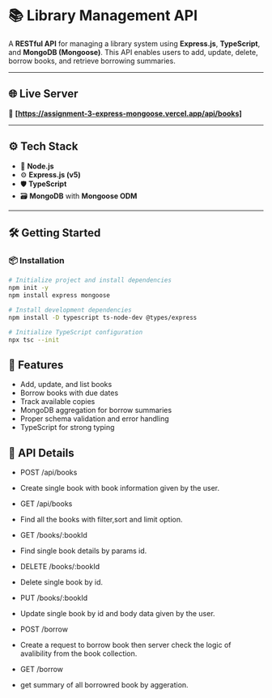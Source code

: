 # 📚 Library Management API

A **RESTful API** for managing a library system using **Express.js**, **TypeScript**, and **MongoDB (Mongoose)**. This API enables users to add, update, delete, borrow books, and retrieve borrowing summaries.

---

## 🌐 Live Server

🔗 **[https://assignment-3-express-mongoose.vercel.app/api/books]**

---

## ⚙️ Tech Stack

- 🚀 **Node.js**
- ⚙️ **Express.js (v5)**
- 🛡️ **TypeScript**
- 🗃️ **MongoDB** with **Mongoose ODM**

---

## 🛠️ Getting Started

### 📦 Installation

```bash
# Initialize project and install dependencies
npm init -y
npm install express mongoose

# Install development dependencies
npm install -D typescript ts-node-dev @types/express

# Initialize TypeScript configuration
npx tsc --init
```


## 🚀 Features

- Add, update, and list books
- Borrow books with due dates
- Track available copies
- MongoDB aggregation for borrow summaries
- Proper schema validation and error handling
- TypeScript for strong typing


## 🚀 API Details

- POST /api/books
* Create single book with book information given by the user.

- GET /api/books 
* Find all the books with filter,sort and limit option. 

- GET /books/:bookId
* Find single book details by params id.

- DELETE /books/:bookId
* Delete single book by id.

- PUT /books/:bookId 
* Update single book by id and body data given by the user.

- POST /borrow 
* Create a request to borrow book then server check the logic of avalibility from the book collection.

- GET /borrow 
* get summary of all borrowred book by aggeration.